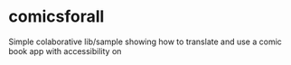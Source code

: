# comicsforall
Simple colaborative lib/sample showing how to translate and use a comic book app with accessibility on
